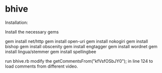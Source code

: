 bhive
=====
Installation:

Install the necessary gems

gem install net/http
gem install open-uri
gem install nokogiri
gem install bishop
gem install obscenity
gem install engtagger
gem install wordnet
gem install lingua/stemmer
gem install spellingbee

run bhive.rb
modify the getCommentsFrom("kfVsfOSbJY0"); in line 124 to load comments from different video.
